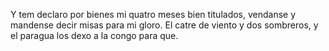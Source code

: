 Y tem declaro por bienes mi quatro meses bien titulados, vendanse y mandense decir misas para mi gloro. El catre de viento y dos sombreros, y el paragua los dexo a la congo para que.